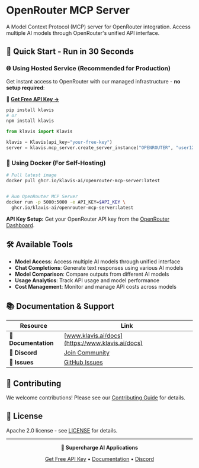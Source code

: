 # OpenRouter MCP Server

A Model Context Protocol (MCP) server for OpenRouter integration. Access multiple AI models through OpenRouter's unified API interface.

## 🚀 Quick Start - Run in 30 Seconds

### 🌐 Using Hosted Service (Recommended for Production)

Get instant access to OpenRouter with our managed infrastructure - **no setup required**:

**🔗 [Get Free API Key →](https://www.klavis.ai/home/api-keys)**

```bash
pip install klavis
# or
npm install klavis
```

```python
from klavis import Klavis

klavis = Klavis(api_key="your-free-key")
server = klavis.mcp_server.create_server_instance("OPENROUTER", "user123")
```

### 🐳 Using Docker (For Self-Hosting)

```bash
# Pull latest image
docker pull ghcr.io/klavis-ai/openrouter-mcp-server:latest


# Run OpenRouter MCP Server
docker run -p 5000:5000 -e API_KEY=$API_KEY \
  ghcr.io/klavis-ai/openrouter-mcp-server:latest
```

**API Key Setup:** Get your OpenRouter API key from the [OpenRouter Dashboard](https://openrouter.ai/keys).

## 🛠️ Available Tools

- **Model Access**: Access multiple AI models through unified interface
- **Chat Completions**: Generate text responses using various AI models
- **Model Comparison**: Compare outputs from different AI models
- **Usage Analytics**: Track API usage and model performance
- **Cost Management**: Monitor and manage API costs across models

## 📚 Documentation & Support

| Resource | Link |
|----------|------|
| **📖 Documentation** | [www.klavis.ai/docs](https://www.klavis.ai/docs) |
| **💬 Discord** | [Join Community](https://discord.gg/p7TuTEcssn) |
| **🐛 Issues** | [GitHub Issues](https://github.com/klavis-ai/klavis/issues) |

## 🤝 Contributing

We welcome contributions! Please see our [Contributing Guide](../../CONTRIBUTING.md) for details.

## 📜 License

Apache 2.0 license - see [LICENSE](../../LICENSE) for details.

---

<div align="center">
  <p><strong>🚀 Supercharge AI Applications </strong></p>
  <p>
    <a href="https://www.klavis.ai">Get Free API Key</a> •
    <a href="https://www.klavis.ai/docs">Documentation</a> •
    <a href="https://discord.gg/p7TuTEcssn">Discord</a>
  </p>
</div>
